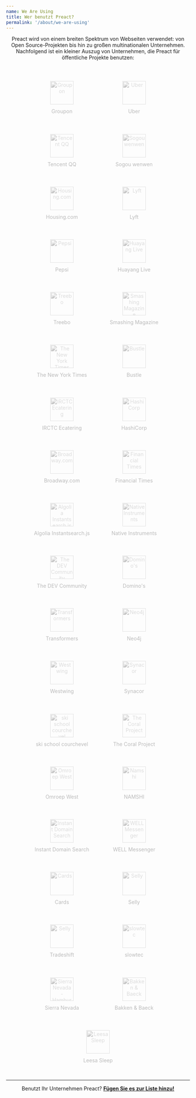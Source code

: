 ```yaml
---
name: We Are Using
title: Wer benutzt Preact?
permalink: '/about/we-are-using'
---
```


<style>
    .we-are-using {
        text-align: center;
        padding: 10px !important;
        margin: auto !important;
    }
    .we-are-using li {
        display: inline-block;
        list-style: none;
        vertical-align: top;
    }
    .we-are-using a {
        display: block;
        padding: 30px 10px 15px;
        margin: 0 0 .3em;
        border: 2px solid rgba(0,0,0,0);
        background: rgba(0,0,0,0);
        border-radius: 3px;
        min-width: 170px;
        max-width: 210px;
        text-decoration: none;
        color: #BBB;
        transition: all 250ms ease;
    }
    .we-are-using a:hover {
        background-color: rgba(0,0,0,.01);
        border-color: rgba(0,0,0,.03);
        color: #555;
    }
    .we-are-using img {
        height: 64px;
        display: block;
        margin: 0 auto 10px;
        opacity: .5;
        filter: grayscale(1);
        transition: all 250ms ease;
    }
    .we-are-using a:hover img {
        filter: none;
        opacity: 1;
    }
</style>


<p align="center">
    Preact wird von einem breiten Spektrum von Webseiten verwendet: von Open Source-Projekten bis hin zu großen multinationalen Unternehmen.
    Nachfolgend ist ein kleiner Auszug von Unternehmen, die Preact für öffentliche Projekte benutzen:
</p>

<!-- Preact is used by a wide spectrum of websites, from Open Source projects to large multinational corporations. Below is a small sampling of organizations that depend on Preact for public-facing projects: -->


<ul class="we-are-using">
    <li>
        <a href="//groupon.de" target="_blank">
            <img src="/assets/we-are-using/groupon.svg" alt="Groupon">
            Groupon
        </a>
    </li>
    <li>
        <a href="//uber.com" target="_blank">
            <img src="/assets/we-are-using/uber.png" alt="Uber">
            Uber
        </a>
    </li>
    <li>
        <a href="//im.qq.com/" target="_blank">
            <img src="/assets/we-are-using/qq.png" alt="Tencent QQ">
            Tencent QQ
        </a>
    </li>
    <li>
        <a href="//wenwen.sogou.com/" target="_blank">
            <img src="/assets/we-are-using/sogou.png" alt="Sogou wenwen">
            Sogou wenwen
        </a>
    </li>
    <li>
        <a href="//housing.com" target="_blank">
            <img src="/assets/we-are-using/housing.png" alt="Housing.com">
            Housing.com
        </a>
    </li>
    <li>
        <a href="//lyft.com" target="_blank">
            <img src="/assets/we-are-using/lyft.svg" alt="Lyft">
            Lyft
        </a>
    </li>
    <li>
        <a href="//pepsi.com/" target="_blank">
            <img src="/assets/we-are-using/pepsi.png" alt="Pepsi">
            Pepsi
        </a>
    </li>
    <li>
        <a href="//huayang.qq.com/" target="_blank">
            <img src="/assets/we-are-using/huayang.png" alt="Huayang Live">
            Huayang Live
        </a>
    </li>
    <li>
        <a href="//www.treebo.com" target="_blank">
            <img src="/assets/we-are-using/treebo.svg" alt="Treebo">
            Treebo
        </a>
    </li>
    <li>
        <a href="//next.smashingmagazine.com" target="_blank">
            <img src="/assets/we-are-using/smashingmagazine.png" alt="Smashing Magazine">
            Smashing Magazine
        </a>
    </li>
    <li>
        <a href="//nytimes.com" target="_blank">
            <img src="/assets/we-are-using/nytimes.png" alt="The New York Times">
            The New York Times
        </a>
    </li>
    <li>
        <a href="//bustle.com" target="_blank">
            <img src="/assets/we-are-using/bustle.svg" alt="Bustle">
            Bustle
        </a>
    </li>
    <li>
        <a href="//www.ecatering.irctc.co.in" target="_blank">
            <img src="/assets/we-are-using/irctc-ecatering.svg" alt="IRCTC Ecatering">
            IRCTC Ecatering
        </a>
    </li>
    <li>
        <a href="//hashicorp.com" target="_blank">
            <img src="/assets/we-are-using/hashicorp.svg" alt="HashiCorp">
            HashiCorp
        </a>
    </li>
    <li>
        <a href="//broadway.com" target="_blank">
            <img src="/assets/we-are-using/broadway.png" alt="Broadway.com">
            Broadway.com
        </a>
    </li>
    <li>
        <a href="//ft.com" target="_blank">
            <img src="/assets/we-are-using/financial-times.png" alt="Financial Times">
            Financial Times
        </a>
    </li>
    <li>
        <a href="//community.algolia.com/instantsearch.js/v2/" target="_blank">
            <img src="/assets/we-are-using/algolia.png" alt="Algolia Instantsearch.js">
            Algolia Instantsearch.js
        </a>
    </li>
    <li>
        <a href="//native-instruments.com" target="_blank">
            <img src="/assets/we-are-using/native-instruments.png" alt="Native Instruments">
            Native Instruments
        </a>
    </li>
    <li>
        <a href="//dev.to" target="_blank">
            <img src="/assets/we-are-using/thepracticaldev.png" alt="The DEV Community">
            The DEV Community
        </a>
    </li>
    <li>
        <a href="//www.dominos.com" target="_blank">
            <img src="/assets/we-are-using/dominos.svg" alt="Domino's">
            Domino's
        </a>
    </li>
    <li>
        <a href="http://www.transformersmovie.com" target="_blank">
            <img src="/assets/we-are-using/transformers.png" alt="Transformers">
            Transformers
        </a>
    </li>
    <li>
        <a href="//neo4j.com/" target="_blank">
            <img src="/assets/we-are-using/neo4j.png" alt="Neo4j">
            Neo4j
        </a>
    </li>
    <li>
        <a href="//westwing.de" target="_blank">
            <img src="/assets/we-are-using/westwing.png" alt="Westwing">
            Westwing
        </a>
    </li>
    <li>
        <a href="//www.synacor.com" target="_blank">
            <img src="/assets/we-are-using/synacor.png" alt="Synacor">
            Synacor
        </a>
    </li>
    <li>
        <a href="//skiscool.com/" target="_blank" title="ski school courchevel">
            <img src="/assets/we-are-using/skiscool.svg" alt="ski school courchevel">
            ski school courchevel
        </a>
    </li>
    <li>
        <a href="//coralproject.net" target="_blank">
            <img src="/assets/we-are-using/thecoralproject.png" alt="The Coral Project">
            The Coral Project
        </a>
    </li>
    <li>
        <a href="//m.omroepwest.nl" target="_blank">
            <img src="/assets/we-are-using/omroepwest.svg" alt="Omroep West">
            Omroep West
        </a>
    </li>
    <li>
        <a href="//en-ae.namshi.com" target="_blank">
            <img src="/assets/we-are-using/namshi.png" alt="Namshi">
            NAMSHI
        </a>
    </li>
    <li>
        <a href="//instantdomainsearch.com" target="_blank">
            <img src="/assets/we-are-using/instantdomainsearch.svg" alt="Instant Domain Search">
            Instant Domain Search
        </a>
    </li>
    <li>
        <a href="//wellapp.com" target="_blank">
            <img src="/assets/we-are-using/wellapp.png" alt="WELL Messenger">
            WELL Messenger
        </a>
    </li>
    <li>
        <a href="//andcards.com" target="_blank">
            <img src="/assets/we-are-using/cards.png" alt="Cards">
            Cards
        </a>
    </li>
    <li>
        <a href="//selly.gg" target="_blank">
            <img src="/assets/we-are-using/selly.png" alt="Selly">
            Selly
        </a>
    </li>
    <li>
        <a href="//tradeshift.com" target="_blank">
            <img src="/assets/we-are-using/tradeshift.png" alt="Selly">
            Tradeshift
        </a>
    </li>
    <li>
        <a href="//slowtec.de" target="_blank">
            <img src="/assets/we-are-using/slowtec.svg" alt="slowtec">
            slowtec
        </a>
    </li>
    <li>
        <a href="//sierranevada.co" target="_blank">
            <img src="/assets/we-are-using/sierranevada.svg" alt="Sierra Nevada - Hamburguesas y Malteadas">
            Sierra Nevada
        </a>
    </li>
    <li>
        <a href="//bakkenbaeck.no" target="_blank">
            <img src="/assets/we-are-using/bakkenbaeck.svg" alt="Bakken & Baeck">
            Bakken & Baeck
        </a>
    </li>
    <li>
        <a href="//leesa.com" target="_blank">
            <img src="/assets/we-are-using/leesa.svg" alt="Leesa Sleep">
            Leesa Sleep
        </a>
    </li>
</ul>

---


<p align="center">
    Benutzt Ihr Unternehmen Preact?
    <a href="https://github.com/developit/preact-www/blob/master/content/about/we-are-using.md" target="_blank"><strong>Fügen Sie es zur Liste hinzu!</strong></a>
</p>
